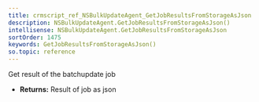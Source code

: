```yaml
---
title: crmscript_ref_NSBulkUpdateAgent_GetJobResultsFromStorageAsJson
description: NSBulkUpdateAgent.GetJobResultsFromStorageAsJson()
intellisense: NSBulkUpdateAgent.GetJobResultsFromStorageAsJson
sortOrder: 1475
keywords: GetJobResultsFromStorageAsJson()
so.topic: reference
---
```



Get result of the batchupdate job



* **Returns:** Result of job as json


